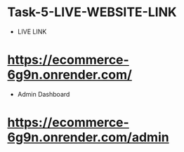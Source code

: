 # Task-5-LIVE-WEBSITE-LINK

* LIVE LINK
# https://ecommerce-6g9n.onrender.com/
* Admin Dashboard
# https://ecommerce-6g9n.onrender.com/admin
